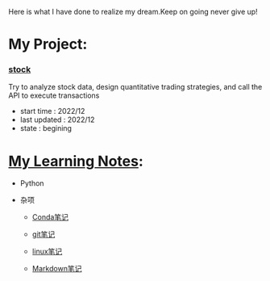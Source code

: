 Here is what I have done to realize my dream.Keep on going never give up!

# My Project:

### [stock](https://github.com/zhujunan/stock)

Try to analyze stock data, design quantitative trading strategies, and call the API to execute transactions

* start time   : 2022/12
* last updated : 2022/12
* state        : begining

# [My Learning Notes](https://github.com/zhujunan/Note):

* Python

* 杂项

    * [Conda笔记](https://github.com/zhujunan/Note/blob/master/others/Conda%E7%AC%94%E8%AE%B0.md)

    * [git笔记](https://github.com/zhujunan/Note/blob/master/others/git%E7%AC%94%E8%AE%B0.md)

    * [linux笔记](https://github.com/zhujunan/Note/blob/master/others/linux%E7%AC%94%E8%AE%B0.md)
    
    * [Markdown笔记](https://github.com/zhujunan/Note/blob/master/others/markdown%E7%AC%94%E8%AE%B0.md)

